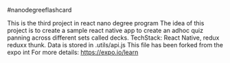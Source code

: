 #nanodegreeflashcard

This is the third project in react nano degree program
The idea of this project is to create a sample react native app to create an adhoc quiz panning across different sets called decks.
TechStack: React Native, redux reduxx thunk.
Data is stored in .utils/api.js
This file has been forked from the expo int
For more details: https://expo.io/learn
